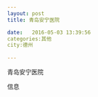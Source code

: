 ```yaml
--- 
layout: post 
title: 青岛安宁医院

date:   2016-05-03 13:39:56 
categories:其他  
city:德州
  
--- 
```

   
青岛安宁医院

信息

